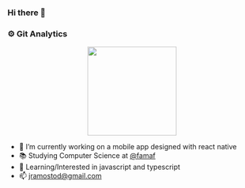 ### Hi there 👋

### :gear: Git Analytics
<p align="center">
  <a href="https://github.com/jramosss/jramosss">
    <img height="180em" src="https://github-readme-stats-eight-theta.vercel.app/api?username=jramosss&show_icons=true&theme=gruvbox&include_all_commits=true&count_private=true"/>
  </a>
</p>

* 🔭 I’m currently working on a mobile app designed with react native
* 📚 Studying Computer Science at [@famaf](https://www.famaf.unc.edu.ar/)
* 📖 Learning/Interested in javascript and typescript
* 📫 [jramostod@gmail.com](mailto:jramostod@gmail.com)

<!--
- 👯 I’m looking to collaborate on ...
- 🤔 I’m looking for help with ...
- 💬 Ask me about ...
- 😄 Pronouns: ...
- ⚡ Fun fact: ...
-->
